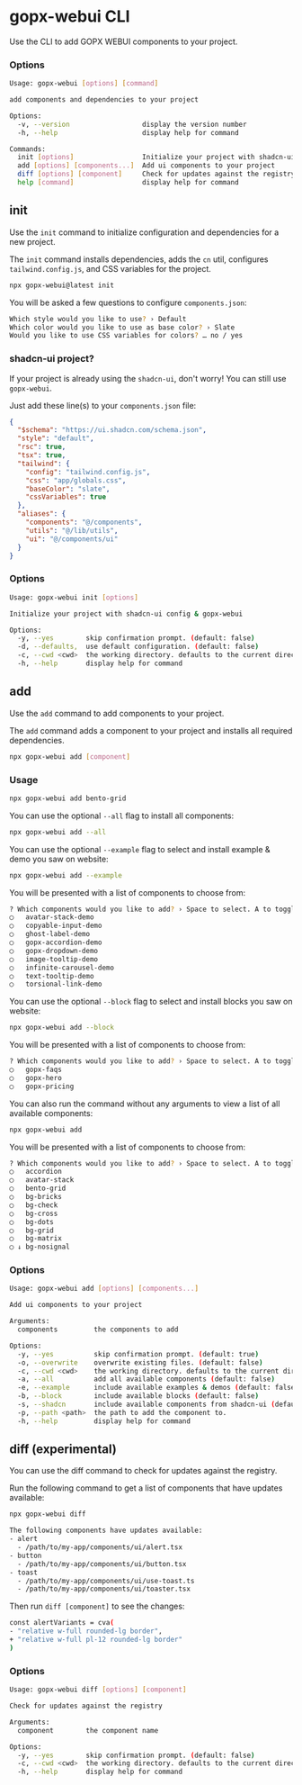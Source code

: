 # gopx-webui CLI

Use the CLI to add GOPX WEBUI components to your project.

### Options

```bash
Usage: gopx-webui [options] [command]

add components and dependencies to your project

Options:
  -v, --version                  display the version number
  -h, --help                     display help for command

Commands:
  init [options]                 Initialize your project with shadcn-ui config & gopx-webui
  add [options] [components...]  Add ui components to your project
  diff [options] [component]     Check for updates against the registry
  help [command]                 display help for command
```

## init

Use the `init` command to initialize configuration and dependencies for a new project.

The `init` command installs dependencies, adds the `cn` util, configures `tailwind.config.js`, and CSS variables for the project.

```bash
npx gopx-webui@latest init
```

You will be asked a few questions to configure `components.json`:

```bash showLineNumbers
Which style would you like to use? › Default
Which color would you like to use as base color? › Slate
Would you like to use CSS variables for colors? … no / yes
```

### shadcn-ui project?

If your project is already using the `shadcn-ui`, don't worry! You can still use `gopx-webui`.

Just add these line(s) to your `components.json` file:

```json filename="components.json" showLineNumbers {15}
{
  "$schema": "https://ui.shadcn.com/schema.json",
  "style": "default",
  "rsc": true,
  "tsx": true,
  "tailwind": {
    "config": "tailwind.config.js",
    "css": "app/globals.css",
    "baseColor": "slate",
    "cssVariables": true
  },
  "aliases": {
    "components": "@/components",
    "utils": "@/lib/utils",
    "ui": "@/components/ui"
  }
}
```

### Options

```bash
Usage: gopx-webui init [options]

Initialize your project with shadcn-ui config & gopx-webui

Options:
  -y, --yes        skip confirmation prompt. (default: false)
  -d, --defaults,  use default configuration. (default: false)
  -c, --cwd <cwd>  the working directory. defaults to the current directory.
  -h, --help       display help for command
```

## add

Use the `add` command to add components to your project.

The `add` command adds a component to your project and installs all required dependencies.

```bash
npx gopx-webui add [component]
```

### Usage

```bash
npx gopx-webui add bento-grid
```

You can use the optional `--all` flag to install all components:

```bash
npx gopx-webui add --all
```

You can use the optional `--example` flag to select and install example & demo you saw on website:

```bash
npx gopx-webui add --example
```

You will be presented with a list of components to choose from:

```bash
? Which components would you like to add? › Space to select. A to toggle all. Enter to submit.
◯   avatar-stack-demo
◯   copyable-input-demo
◯   ghost-label-demo
◯   gopx-accordion-demo
◯   gopx-dropdown-demo
◯   image-tooltip-demo
◯   infinite-carousel-demo
◯   text-tooltip-demo
◯   torsional-link-demo
```

You can use the optional `--block` flag to select and install blocks you saw on website:

```bash
npx gopx-webui add --block
```

You will be presented with a list of components to choose from:

```bash
? Which components would you like to add? › Space to select. A to toggle all. Enter to submit.
◯   gopx-faqs
◯   gopx-hero
◯   gopx-pricing
```

You can also run the command without any arguments to view a list of all available components:

```bash
npx gopx-webui add
```

You will be presented with a list of components to choose from:

```bash
? Which components would you like to add? › Space to select. A to toggle all. Enter to submit.
◯   accordion
◯   avatar-stack
◯   bento-grid
◯   bg-bricks
◯   bg-check
◯   bg-cross
◯   bg-dots
◯   bg-grid
◯   bg-matrix
◯ ↓ bg-nosignal
```

### Options

```bash
Usage: gopx-webui add [options] [components...]

Add ui components to your project

Arguments:
  components         the components to add

Options:
  -y, --yes          skip confirmation prompt. (default: true)
  -o, --overwrite    overwrite existing files. (default: false)
  -c, --cwd <cwd>    the working directory. defaults to the current directory.
  -a, --all          add all available components (default: false)
  -e, --example      include available examples & demos (default: false)
  -b, --block        include available blocks (default: false)
  -s, --shadcn       include available components from shadcn-ui (default: false)
  -p, --path <path>  the path to add the component to.
  -h, --help         display help for command
```

## diff (experimental)

You can use the diff command to check for updates against the registry.

Run the following command to get a list of components that have updates available:

```bash
npx gopx-webui diff
```

```bash
The following components have updates available:
- alert
  - /path/to/my-app/components/ui/alert.tsx
- button
  - /path/to/my-app/components/ui/button.tsx
- toast
  - /path/to/my-app/components/ui/use-toast.ts
  - /path/to/my-app/components/ui/toaster.tsx
```

Then run `diff [component]` to see the changes:

```bash
const alertVariants = cva(
- "relative w-full rounded-lg border",
+ "relative w-full pl-12 rounded-lg border"
)
```

### Options

```bash
Usage: gopx-webui diff [options] [component]

Check for updates against the registry

Arguments:
  component        the component name

Options:
  -y, --yes        skip confirmation prompt. (default: false)
  -c, --cwd <cwd>  the working directory. defaults to the current directory.
  -h, --help       display help for command
```

